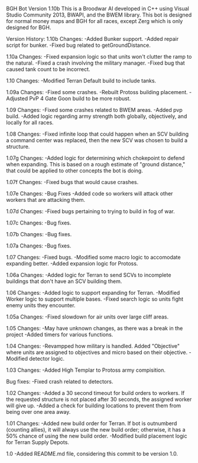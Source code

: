 BGH Bot Version 1.10b
This is a Broodwar AI developed in C++ using Visual Studio Community 2013, BWAPI, and the BWEM library. This bot is designed for normal money maps and BGH for all races, except Zerg which is only designed for BGH.

Version History:
1.10b
Changes:
-Added Bunker support.
-Added repair script for bunker.
-Fixed bug related to getGroundDistance.

1.10a
Changes:
-Fixed expansion logic so that units won't clutter the ramp to the natural.
-Fixed a crash involving the military manager.
-Fixed bug that caused tank count to be incorrect.

1.10
Changes:
-Modified Terran Default build to include tanks.

1.09a
Changes:
-Fixed some crashes.
-Rebuilt Protoss building placement.
-Adjusted PvP 4 Gate Goon build to be more robust.

1.09
Changes:
-Fixed some crashes related to BWEM areas.
-Added pvp build.
-Added logic regarding army strength both globally, objectively, and locally for all races.

1.08
Changes:
-Fixed infinite loop that could happen when an SCV building a command center was replaced, then the new SCV was chosen to build a structure.

1.07g
Changes:
-Added logic for determining which chokepoint to defend when expanding. This is based on a rough estimate of "ground distance," that could be applied to other concepts the bot is doing.

1.07f
Changes:
-Fixed bugs that would cause crashes.

1.07e
Changes:
-Bug Fixes
-Added code so workers will attack other workers that are attacking them.

1.07d
Changes:
-Fixed bugs pertaining to trying to build in fog of war.

1.07c
Changes:
-Bug fixes.

1.07b
Changes:
-Bug fixes.

1.07a
Changes:
-Bug fixes.

1.07
Changes:
-Fixed bugs.
-Modified some macro logic to accomodate expanding better.
-Added expansion logic for Protoss.

1.06a
Changes:
-Added logic for Terran to send SCVs to incomplete buildings that don't have an SCV building them.

1.06
Changes:
-Added logic to support expanding for Terran.
-Modified Worker logic to support multiple bases.
-Fixed search logic so units fight enemy units they encounter.

1.05a
Changes:
-Fixed slowdown for air units over large cliff areas.

1.05
Changes:
-May have unknown changes, as there was a break in the project
-Added timers for various functions.

1.04
Changes:
-Revampped how military is handled. Added "Objective" where units are assigned to objectives and micro based on their objective.
-Modified detector logic.

1.03
Changes:
-Added High Templar to Protoss army compisition.

Bug fixes:
-Fixed crash related to detectors.

1.02
Changes:
-Added a 30 second timeout for build orders to workers. If the requested structure is not placed after 30 seconds, the assigned worker will give up.
-Added a check for building locations to prevent them from being over one area away.

1.01
Changes:
-Added new build order for Terran. If bot is outnumberd (counting allies), it will always use the new build order; otherwise, it has a 50% chance of using the new build order.
-Modified build placement logic for Terran Supply Depots.

1.0
-Added README.md file, considering this commit to be version 1.0.